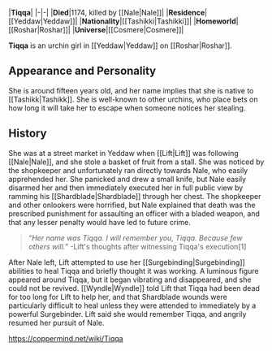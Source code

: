 |**Tiqqa**|
|-|-|
|**Died**|1174, killed by [[Nale\|Nale]]|
|**Residence**|[[Yeddaw\|Yeddaw]]|
|**Nationality**|[[Tashikki\|Tashikki]]|
|**Homeworld**|[[Roshar\|Roshar]]|
|**Universe**|[[Cosmere\|Cosmere]]|

**Tiqqa** is an urchin girl in [[Yeddaw\|Yeddaw]] on [[Roshar\|Roshar]].

## Appearance and Personality
She is around fifteen years old, and her name implies that she is native to [[Tashikk\|Tashikk]]. She is well-known to other urchins, who place bets on how long it will take her to escape when someone notices her stealing.

## History
She was at a street market in Yeddaw when [[Lift\|Lift]] was following [[Nale\|Nale]], and she stole a basket of fruit from a stall. She was noticed by the shopkeeper and unfortunately ran directly towards Nale, who easily apprehended her. She panicked and drew a small knife, but Nale easily disarmed her and then immediately executed her in full public view by ramming his [[Shardblade\|Shardblade]] through her chest. The shopkeeper and other onlookers were horrified, but Nale explained that death was the prescribed punishment for assaulting an officer with a bladed weapon, and that any lesser penalty would have led to future crime.

>“*Her name was Tiqqa. I will remember you, Tiqqa. Because few others will.*”
\-Lift's thoughts after witnessing Tiqqa's execution[1]


After Nale left, Lift attempted to use her [[Surgebinding\|Surgebinding]] abilities to heal Tiqqa and briefly thought it was working. A luminous figure appeared around Tiqqa, but it began vibrating and disappeared, and she could not be revived. [[Wyndle\|Wyndle]] told Lift that Tiqqa had been dead for too long for Lift to help her, and that Shardblade wounds were particularly difficult to heal unless they were attended to immediately by a powerful Surgebinder. Lift said she would remember Tiqqa, and angrily resumed her pursuit of Nale.



https://coppermind.net/wiki/Tiqqa